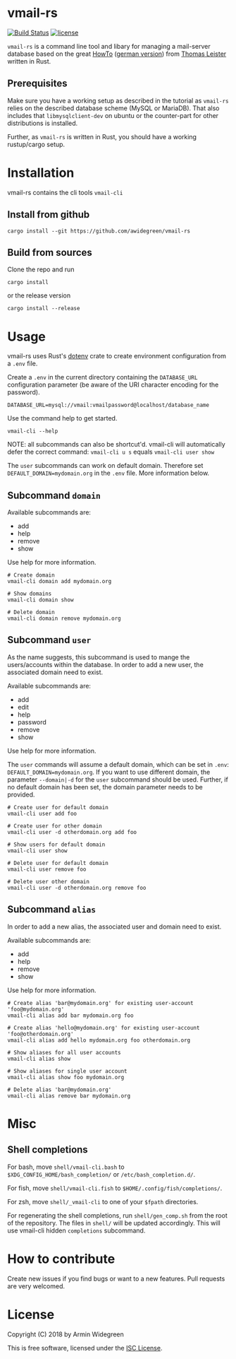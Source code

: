 # vmail-rs

[![Build Status](https://travis-ci.com/awidegreen/vmail-rs.svg?branch=master)](https://travis-ci.com/awidegreen/vmail-rs)
[![license](https://img.shields.io/badge/license-ISC-brightgreen.svg)](https://www.isc.org/downloads/software-support-policy/isc-license/)

`vmail-rs` is a command line tool and libary for managing a mail-server database
based on the great [HowTo](https://thomas-leister.de/en/mailserver-debian-stretch) ([german version](https://thomas-leister.de/mailserver-debian-stretch/))
from [Thomas Leister](https://thomas-leister.de) written in Rust.

## Prerequisites

Make sure you have a working setup as described in the tutorial as `vmail-rs`
relies on the described database scheme (MySQL or MariaDB). That also includes
that `libmysqlclient-dev` on ubuntu or the counter-part for other
distributions is installed.

Further, as `vmail-rs` is written in Rust, you should have a working
rustup/cargo setup.


# Installation

vmail-rs contains the cli tools `vmail-cli`


## Install from github

```
cargo install --git https://github.com/awidegreen/vmail-rs
```

## Build from sources

Clone the repo and run

```
cargo install
```
or the release version

```
cargo install --release
```

# Usage

vmail-rs uses Rust's [dotenv](https://docs.rs/crate/dotenv/) crate to create
environment configuration from a `.env` file.

Create a `.env` in the current directory containing the `DATABASE_URL`
configuration parameter (be aware of the URI character encoding for the
password).

```
DATABASE_URL=mysql://vmail:vmailpassword@localhost/database_name
```
Use the command help to get started.

```shell
vmail-cli --help
```

NOTE: all subcommands can also be shortcut'd. vmail-cli will automatically defer
the correct command: `vmail-cli u s` equals `vmail-cli user show`

The `user` subcommands can work on default domain. Therefore set
`DEFAULT_DOMAIN=mydomain.org` in the `.env` file. More information below.

## Subcommand `domain`

Available subcommands are:

* add
* help
* remove
* show

Use help for more information.

```
# Create domain
vmail-cli domain add mydomain.org

# Show domains
vmail-cli domain show

# Delete domain
vmail-cli domain remove mydomain.org
```

## Subcommand `user`

As the name suggests, this subcommand is used to mange the users/accounts within
the database.  In order to add a new user, the associated domain need to exist.

Available subcommands are:

* add
* edit
* help
* password
* remove
* show

Use help for more information.

The `user` commands will assume a default domain, which can be set in `.env`:
`DEFAULT_DOMAIN=mydomain.org`. If you want to use different domain, the
parameter `--domain|-d` for the `user` subcommand should be used. Further, if no
default domain has been set, the domain parameter needs to be provided.
```
# Create user for default domain
vmail-cli user add foo

# Create user for other domain
vmail-cli user -d otherdomain.org add foo

# Show users for default domain
vmail-cli user show

# Delete user for default domain
vmail-cli user remove foo

# Delete user other domain
vmail-cli user -d otherdomain.org remove foo
```

## Subcommand `alias`

In order to add a new alias, the associated user and domain need to exist.

Available subcommands are:

* add
* help
* remove
* show

Use help for more information.

```
# Create alias 'bar@mydomain.org' for existing user-account 'foo@mydomain.org'
vmail-cli alias add bar mydomain.org foo

# Create alias 'hello@mydomain.org' for existing user-account 'foo@otherdomain.org'
vmail-cli alias add hello mydomain.org foo otherdomain.org

# Show aliases for all user accounts
vmail-cli alias show

# Show aliases for single user account
vmail-cli alias show foo mydomain.org

# Delete alias 'bar@mydomain.org'
vmail-cli alias remove bar mydomain.org
```

# Misc

## Shell completions

For bash, move `shell/vmail-cli.bash` to `$XDG_CONFIG_HOME/bash_completion/` or `/etc/bash_completion.d/`.

For fish, move `shell/vmail-cli.fish` to `$HOME/.config/fish/completions/`.

For zsh, move `shell/_vmail-cli` to one of your `$fpath` directories.

For regenerating the shell completions, run `shell/gen_comp.sh` from the root of
the repository. The files in `shell/` will be updated accordingly. This will use
vmail-cli hidden `completions` subcommand.

# How to contribute

Create new issues if you find bugs or want to a new features. Pull requests are
very welcomed.

# License

Copyright (C) 2018 by Armin Widegreen

This is free software, licensed under the [ISC License](LICENSE).

